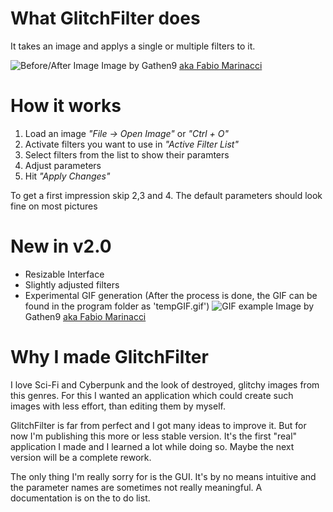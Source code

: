 # What GlitchFilter does
It takes an image and applys a single or multiple filters to it.

![Before/After Image](https://dl.dropboxusercontent.com/s/0i0pqqblf4ugv17/preview.png "Before / After")
Image by Gathen9 [aka Fabio Marinacci](https://deviantart.com/gathen9)

# How it works
1. Load an image *"File -> Open Image"* or *"Ctrl + O"*
2. Activate filters you want to use in *"Active Filter List"*
3. Select filters from the list to show their paramters
4. Adjust parameters
5. Hit *"Apply Changes"*

To get a first impression skip 2,3 and 4. The default parameters should look fine on most pictures

# New in v2.0
- Resizable Interface
- Slightly adjusted filters
- Experimental GIF generation (After the process is done, the GIF can be found in the program folder as 'tempGIF.gif')
![GIF example](https://dl.dropboxusercontent.com/s/bylat5qg5zsxt0t/previewGIF.gif "GIF example")
Image by Gathen9 [aka Fabio Marinacci](https://deviantart.com/gathen9)

# Why I made GlitchFilter
I love Sci-Fi and Cyberpunk and the look of destroyed, glitchy images from this genres. For this I wanted an application which could create such images with less effort, than editing them by myself.

GlitchFilter is far from perfect and I got many ideas to improve it. But for now I'm publishing this more or less stable version.
It's the first "real" application I made and I learned a lot while doing so. Maybe the next version will be a complete rework.

The only thing I'm really sorry for is the GUI. It's by no means intuitive and the parameter names are sometimes not really meaningful. A documentation is on the to do list.
